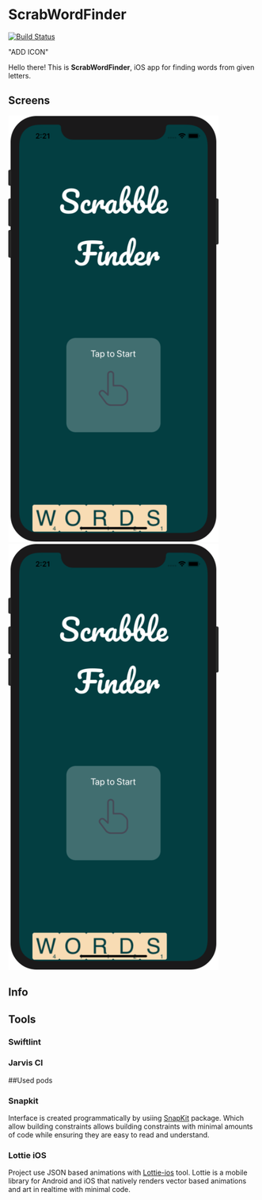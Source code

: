 # ScrabWordFinder

[![Build Status](https://travis-ci.com/p-dobrzynski-IOS/ScrabWordFinder.svg?branch=master)](https://travis-ci.com/p-dobrzynski-IOS/ScrabWordFinder)

"ADD ICON"

Hello there! This is **ScrabWordFinder**, iOS app for finding words from given letters.

## Screens

<!--![Alt text](/screens/ScrabWordFinder_01.png?raw=true "Optional Title")
-->
<img src="/screens/ScrabWordFinder_01.png" width="425"/> <img src="/screens/ScrabWordFinder_01.png" width="425"/> 


## Info

## Tools

### Swiftlint

### Jarvis CI

##Used pods

### Snapkit

Interface is created programmatically by usiing [SnapKit](https://github.com/SnapKit/SnapKit) package. Which allow building constraints allows building constraints with minimal amounts of code while ensuring they are easy to read and understand.

### Lottie iOS

Project use JSON based animations with [Lottie-ios](https://github.com/airbnb/lottie-ios) tool. Lottie is a mobile library for Android and iOS that natively renders vector based animations and art in realtime with minimal code.
